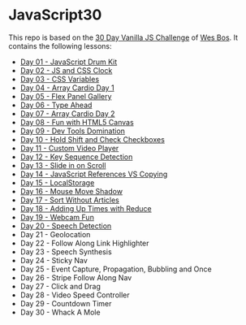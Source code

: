 # JavaScript30

This repo is based on the [30 Day Vanilla JS Challenge](https://JavaScript30.com) of [Wes Bos](https://wesbos.com/). 
It contains the following lessons:

- [Day 01 - JavaScript Drum Kit](https://github.com/nielslange/JavaScript30/tree/master/01%20-%20JavaScript%20Drum%20Kit)
- [Day 02 - JS and CSS Clock](https://github.com/nielslange/JavaScript30/tree/master/02%20-%20JS%20and%20CSS%20Clock)
- [Day 03 - CSS Variables](https://github.com/nielslange/JavaScript30/tree/master/03%20-%20CSS%20Variables)
- [Day 04 - Array Cardio Day 1](https://github.com/nielslange/JavaScript30/tree/master/04%20-%20Array%20Cardio%20Day%201)
- [Day 05 - Flex Panel Gallery](https://github.com/nielslange/JavaScript30/tree/master/05%20-%20Flex%20Panel%20Gallery)
- [Day 06 - Type Ahead](https://github.com/nielslange/JavaScript30/tree/master/06%20-%20Type%20Ahead)
- [Day 07 - Array Cardio Day 2](https://github.com/nielslange/JavaScript30/tree/master/07%20-%20Array%20Cardio%20Day%202)
- [Day 08 - Fun with HTML5 Canvas](https://github.com/nielslange/JavaScript30/tree/master/08%20-%20Fun%20with%20HTML5%20Canvas)
- [Day 09 - Dev Tools Domination](https://github.com/nielslange/JavaScript30/tree/master/09%20-%20Dev%20Tools%20Domination)
- [Day 10 - Hold Shift and Check Checkboxes](https://github.com/nielslange/JavaScript30/tree/master/10%20-%20Hold%20Shift%20and%20Check%20Checkboxes)
- [Day 11 - Custom Video Player](https://github.com/nielslange/JavaScript30/tree/master/11%20-%20Custom%20Video%20Player)
- [Day 12 - Key Sequence Detection](https://github.com/nielslange/JavaScript30/tree/master/12%20-%20Key%20Sequence%20Detection)
- [Day 13 - Slide in on Scroll](https://github.com/nielslange/JavaScript30/tree/master/13%20-%20Slide%20in%20on%20Scroll)
- [Day 14 - JavaScript References VS Copying](https://github.com/nielslange/JavaScript30/tree/master/14%20-%20JavaScript%20References%20VS%20Copying)
- [Day 15 - LocalStorage](https://github.com/nielslange/JavaScript30/tree/master/15%20-%20LocalStorage)
- [Day 16 - Mouse Move Shadow](https://github.com/nielslange/JavaScript30/tree/master/16%20-%20Mouse%20Move%20Shadow)
- [Day 17 - Sort Without Articles](https://github.com/nielslange/JavaScript30/tree/master/17%20-%20Sort%20Without%20Articles)
- [Day 18 - Adding Up Times with Reduce](https://github.com/nielslange/JavaScript30/tree/master/18%20-%20Adding%20Up%20Times%20with%20Reduce)
- [Day 19 - Webcam Fun](https://github.com/nielslange/JavaScript30/tree/master/19%20-%20Webcam%20Fun)
- [Day 20 - Speech Detection](https://github.com/nielslange/JavaScript30/tree/master/20%20-%20Speech%20Detection)
- Day 21 - Geolocation
- Day 22 - Follow Along Link Highlighter
- Day 23 - Speech Synthesis
- Day 24 - Sticky Nav
- Day 25 - Event Capture, Propagation, Bubbling and Once
- Day 26 - Stripe Follow Along Nav
- Day 27 - Click and Drag
- Day 28 - Video Speed Controller
- Day 29 - Countdown Timer
- Day 30 - Whack A Mole